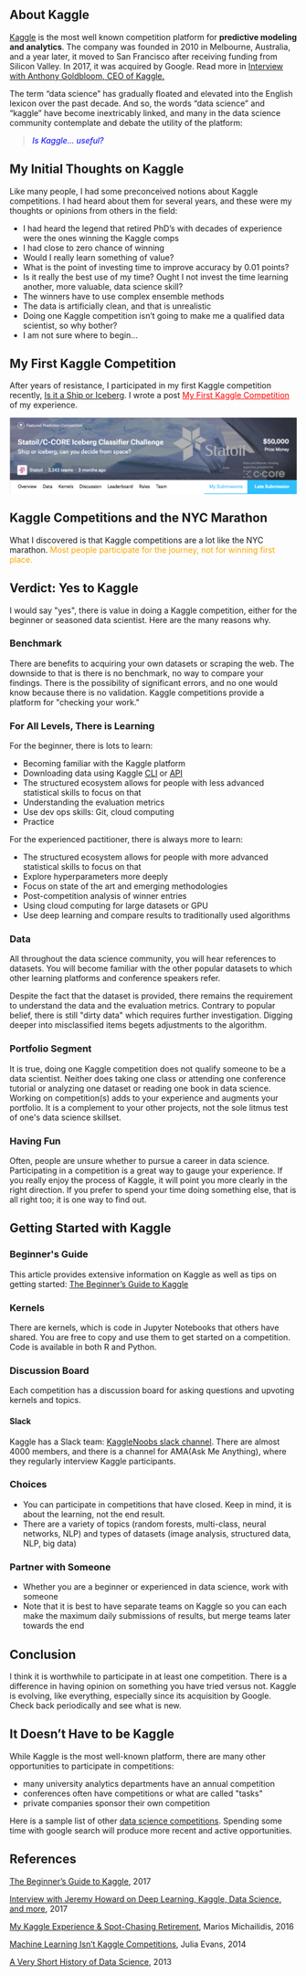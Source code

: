 ## About Kaggle
[Kaggle](https://www.kaggle.com/) is the most well known competition platform for **predictive modeling and analytics**.  The company was founded in 2010 in Melbourne, Australia, and a year later, it moved to San Francisco after receiving funding from Silicon Valley.  In 2017, it was acquired by Google.  Read more in [Interview with Anthony Goldbloom, CEO of Kaggle.](https://medium.com/implodinggradients/ama-with-anthony-goldbloom-ceo-of-kaggle-the-open-data-science-platform-6a2012538316)

The term “data science” has gradually floated and elevated into the English lexicon over the past decade.  And so, the words “data science” and “kaggle” have become inextricably linked, and many in the data science community contemplate and debate the utility of the platform:  
> <a   style="color:blue; font:italic"><i>Is Kaggle... useful?</i></a>

## My Initial Thoughts on Kaggle
Like many people, I had some preconceived notions about Kaggle competitions.  I had heard about them for several years, and these were my thoughts or opinions from others in the field:  
- I had heard the legend that retired PhD’s with decades of experience were the ones winning the Kaggle comps 
- I had close to zero chance of winning
- Would I really learn something of value?
- What is the point of investing time to improve accuracy by 0.01 points?
- Is it really the best use of my time?  Ought I not invest the time learning another, more valuable, data science skill?
- The winners have to use complex ensemble methods
- The data is artificially clean, and that is unrealistic
- Doing one Kaggle competition isn’t going to make me a qualified data scientist, so why bother?
- I am not sure where to begin...

## My First Kaggle Competition
After years of resistance, I participated in my first Kaggle competition recently, [Is it a Ship or Iceberg](https://www.kaggle.com/c/statoil-iceberg-classifier-challenge).  I wrote a post <a href="https://reshamas.github.io/my-first-kaggle-competition/" style="color:red">My First Kaggle Competition</a> of my experience.  

<img src="../assets/images/kaggle_iceberg.png" align="center">  


## Kaggle Competitions and the NYC Marathon
What I discovered is that Kaggle competitions are a lot like the NYC marathon.  <a   style="color:orange">Most people participate for the journey, not for winning first place. </a>

## Verdict:  Yes to Kaggle
I would say "yes", there is value in doing a Kaggle competition, either for the beginner or seasoned data scientist.  Here are the many reasons why.

### Benchmark
There are benefits to acquiring your own datasets or scraping the web.  The downside to that is there is no benchmark, no way to compare your findings.  There is the possibility of significant errors, and no one would know because there is no validation.  Kaggle competitions provide a platform for "checking your work."

### For All Levels, There is Learning
For the beginner, there is lots to learn:
- Becoming familiar with the Kaggle platform
- Downloading data using Kaggle [CLI](https://github.com/reshamas/fastai_deeplearn_part1/blob/master/tools/download_data_kaggle_cli.md) or [API](https://github.com/Kaggle/kaggle-api)
- The structured ecosystem allows for people with less advanced statistical skills to focus on that
- Understanding the evaluation metrics
- Use dev ops skills:  Git, cloud computing 
- Practice

For the experienced pactitioner, there is always more to learn:
- The structured ecosystem allows for people with more advanced statistical skills to focus on that
- Explore hyperparameters more deeply
- Focus on state of the art and emerging methodologies
- Post-competition analysis of winner entries
- Using cloud computing for large datasets or GPU 
- Use deep learning and compare results to traditionally used algorithms


### Data 
All throughout the data science community, you will hear references to datasets.  You will become familiar with the other popular datasets to which other learning platforms and conference speakers refer.

Despite the fact that the dataset is provided, there remains the requirement to understand the data and the evaluation metrics.  Contrary to popular belief, there is still "dirty data" which requires further investigation.  Digging deeper into misclassified items begets adjustments to the algorithm.  

### Portfolio Segment
It is true, doing one Kaggle competition does not qualify someone to be a data scientist.  Neither does taking one class or attending one conference tutorial or analyzing one dataset or reading one book in data science.  Working on competition(s) adds to your experience and augments your portfolio.  It is a complement to your other projects, not the sole litmus test of one's data science skillset. 

### Having Fun
Often, people are unsure whether to pursue a career in data science.  Participating in a competition is a great way to gauge your experience.  If you really enjoy the process of Kaggle, it will point you more clearly in the right direction.  If you prefer to spend your time doing something else, that is all right too; it is one way to find out. 


## Getting Started with Kaggle

### Beginner's Guide
This article provides extensive information on Kaggle as well as tips on getting started:  [The Beginner’s Guide to Kaggle](https://elitedatascience.com/beginner-kaggle)

### Kernels
There are kernels, which is code in Jupyter Notebooks that others have shared.  You are free to copy and use them to get started on a competition.  Code is available in both R and Python. 

### Discussion Board
Each competition has a discussion board for asking questions and upvoting kernels and topics.

#### Slack
Kaggle has a Slack team:  [KaggleNoobs slack channel](http://kagglenoobs.herokuapp.com).  There are almost 4000 members, and there is a channel for AMA(Ask Me Anything), where they regularly interview Kaggle participants.  

### Choices
- You can participate in competitions that have closed.  Keep in mind, it is about the learning, not the end result.  
- There are a variety of topics (random forests, multi-class, neural networks, NLP) and types of datasets (image analysis, structured data, NLP, big data)

### Partner with Someone
- Whether you are a beginner or experienced in data science, work with someone
- Note that it is best to have separate teams on Kaggle so you can each make the maximum daily submissions of results, but merge teams later towards the end

## Conclusion
I think it is worthwhile to participate in at least one competition.  There is a difference in having opinion on something you have tried versus not.  Kaggle is evolving, like everything, especially since its acquisition by Google.  Check back periodically and see what is new.

## It Doesn’t Have to be Kaggle 
While Kaggle is the most well-known platform, there are many other opportunities to participate in competitions:
- many university analytics departments have an annual competition
- conferences often have competitions or what are called "tasks"
- private companies sponsor their own competition

Here is a sample list of other [data science competitions](https://github.com/reshamas/fastai_deeplearn_part1/blob/master/notes/competitions.md).  Spending some time with google search will produce more recent and active opportunities.  

## References

[The Beginner’s Guide to Kaggle](https://elitedatascience.com/beginner-kaggle), 2017

[ Interview with Jeremy Howard on Deep Learning, Kaggle, Data Science, and more](https://www.kdnuggets.com/2017/01/exclusive-interview-jeremy-howard-deep-learning-kaggle-data-science.html), 2017

[My Kaggle Experience & Spot-Chasing Retirement](http://blog.kaggle.com/2016/02/10/my-kaggle-experience-spot-chasing-retirement/), Marios Michailidis, 2016

[Machine Learning Isn’t Kaggle Competitions](https://jvns.ca/blog/2014/06/19/machine-learning-isnt-kaggle-competitions/), Julia Evans, 2014

[A Very Short History of Data Science](https://www.forbes.com/sites/gilpress/2013/05/28/a-very-short-history-of-data-science/#2dbc356155cf), 2013

